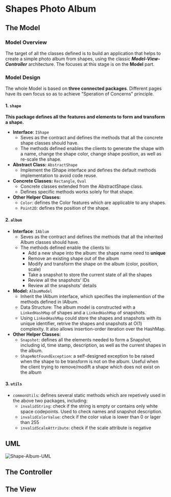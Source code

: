 # Shapes Photo Album 

## The Model
### Model Overview

The target of all the classes defined is to build an application that helps to create a simple photo album from shapes, using the classic **_Model-View-Controller_** architecture. The focuses at this stage is on the **Model** part.

### Model Design

The whole Model is based on **three connected packages**. Different pages have its own focus so as to achieve "Speration of Concerns" principle.

#### 1. `shape`
**This package defines all the features and elements to form and transform a shape.**
  - **Interface**: `IShape`
    - Seves as the contract and defines the methods that all the concrete shape classes should have.
    - The methods defined enables the clients to generate the shape with a name, change the shape color, change shape position, as well as re-scale the shape.
  - **Abstract Class:** `AbstractShape`
    - Implement the IShape interface and defines the default methods implementation to avoid code reuse.
  - **Concrete Classes:** `Rectangle`, `Oval` 
    - Concrete classes extended from the AbstractShape class.
    - Defines specific methods works solely for that shape.
  - **Other Helper Classes:**
    - `Color`: defines the Color features which are applicable to any shapes.
    - `Point2D`: defines the position of the shape.
#### 2. `album`
  - **Interface**: `IAblum`
    - Seves as the contract and defines the methods that all the inherited Album classes should have.
    - The methods defined enable the clients to:
      - Add a new shape into the album: the shape name need to **unique**
      - Remove an existing shape out of the album
      - Modify and transform the shape on the album (color, position, scale)
      - Take a snapshot to store the current state of all the shapes
      - Review all the snapshots' IDs
      - Review all the snapshots' details 
  - **Model:** `AlbumModel`
    - Inherit the IAlbum interface, which specifies the implemention of the methods defined in IAlbum.
    - Data Structure: The album model is constructed with a `LinkedHashMap` of shapes and a `LinkedHashMap` of snapshots. 
    - Using `LinkedHashMap` could store the shapes and snapshots with its unique identifier, retrive the shapes and snapshots at O(1) complexity. It also allows insertion-order iteration over the HashMap.
  - **Other Helper Classes:**
    - `Snapshot`: defines all the elements needed to form a Snapshot, including id, time stamp, description, as well as the current shapes in the album.
    - `ShapeNotFoundException`: a self-designed exception to be raised when the shape to be transform is not on the album. Useful when the client trying to remove/modift a shape which does not exist on the album

#### 3. `utils`      
  - `commonUtils`: defines several static methods which are repetively used in the above two packages, including: 
    - `invalidString`: check if the string is empty or contains only white space codepoints. Used to check names and snapshot description.
    - `invalidColorValue`: check if the color value is lower than 0 or lager than 255
    - `invalidScaleAttribute`: check if the scale attribute is negative

## UML 
![Shape-Album-UML](hw8-v4/resources/uml-model.png)


## The Controller

## The View



